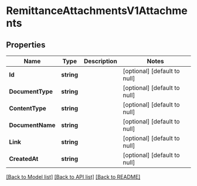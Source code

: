 # RemittanceAttachmentsV1Attachments

## Properties
Name | Type | Description | Notes
------------ | ------------- | ------------- | -------------
**Id** | **string** |  | [optional] [default to null]
**DocumentType** | **string** |  | [optional] [default to null]
**ContentType** | **string** |  | [optional] [default to null]
**DocumentName** | **string** |  | [optional] [default to null]
**Link** | **string** |  | [optional] [default to null]
**CreatedAt** | **string** |  | [optional] [default to null]

[[Back to Model list]](../README.md#documentation-for-models) [[Back to API list]](../README.md#documentation-for-api-endpoints) [[Back to README]](../README.md)

